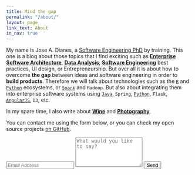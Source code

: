 ```yaml
---
title: Mind the gap
permalink: "/about/"
layout: page
link_text: About
in_nav: true
---
```


My name is Jose A. Dianes, a [Software Engineering PhD](https://www.linkedin.com/in/jadianes) by training. This one is a blog about those topics that I find exciting such as [**Enterprise Software Architecture**](http://jadianes.me/categories/architecture/), [**Data Analysis**](http://jadianes.me/categories/data-analysis/), [**Software Engineering**](http://jadianes.me/categories/management/) best practices, UI design, or Entrepreneurship. But over all it is about how to overcome **the gap** between ideas and software engineering in order to **build products**. Therefore we will talk about technologies such as the [`R`](http://jadianes.me/tags/r) and [`Python`](http://jadianes.me/tags/python) ecosystems, or [`Spark`](http://jadianes.me/tags/spark) and `Hadoop`. But also about integrating them into enterprise software systems using [`Java`](http://jadianes.me/tags/java), `Spring`, [`Python`](http://jadianes.me/tags/python), `Flask`, [`AngularJS`](http://jadianes.me/tags/angularjs), `D3`, etc.  

In my spare time, I also write about [**Wine**](http://aboutwine.me/en/) and [**Photography**](http://jadianesphoto.com).  

You can contact me using the form below, or you can check my open source projects [on GitHub](https://github.com/jadianes).   

<div class="py2">
  <form action="https://forms.brace.io/jadianes@gmail.com" method="POST" class="form-stacked form-light">
    <input type="text" name="email" class="input mobile-block" placeholder="Email Address">
    <textarea type="text" name="content" class="input mobile-block" rows="5" placeholder="What would you like to say?"></textarea>
    <input type="submit" class="button button-blue button-big mobile-block" value="Send">
  </form>
</div>


